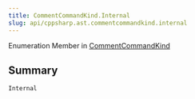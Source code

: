 ```yaml
---
title: CommentCommandKind.Internal
slug: api/cppsharp.ast.commentcommandkind.internal
---
```

Enumeration Member in [CommentCommandKind](/api/cppsharp/ast/commentcommandkind)

## Summary



```csharp
Internal
```


